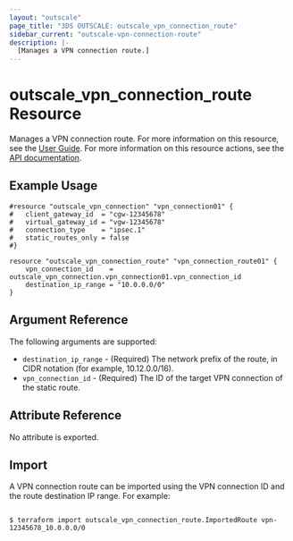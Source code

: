```yaml
---
layout: "outscale"
page_title: "3DS OUTSCALE: outscale_vpn_connection_route"
sidebar_current: "outscale-vpn-connection-route"
description: |-
  [Manages a VPN connection route.]
---
```


# outscale_vpn_connection_route Resource

Manages a VPN connection route.
For more information on this resource, see the [User Guide](https://wiki.outscale.net/display/EN/About+Routing+Configuration+for+VPN+Connections).
For more information on this resource actions, see the [API documentation](https://docs.outscale.com/api#3ds-outscale-api-vpnconnection).

## Example Usage

```hcl
#resource "outscale_vpn_connection" "vpn_connection01" {
#	client_gateway_id  = "cgw-12345678"
#	virtual_gateway_id = "vgw-12345678"
#	connection_type    = "ipsec.1"
#	static_routes_only = false
#}

resource "outscale_vpn_connection_route" "vpn_connection_route01" {
	vpn_connection_id    = outscale_vpn_connection.vpn_connection01.vpn_connection_id
	destination_ip_range = "10.0.0.0/0"
}
```

## Argument Reference

The following arguments are supported:

* `destination_ip_range` - (Required) The network prefix of the route, in CIDR notation (for example, 10.12.0.0/16).
* `vpn_connection_id` - (Required) The ID of the target VPN connection of the static route.

## Attribute Reference

No attribute is exported.

## Import

A VPN connection route can be imported using the VPN connection ID and the route destination IP range. For example:

```

$ terraform import outscale_vpn_connection_route.ImportedRoute vpn-12345678_10.0.0.0/0

```